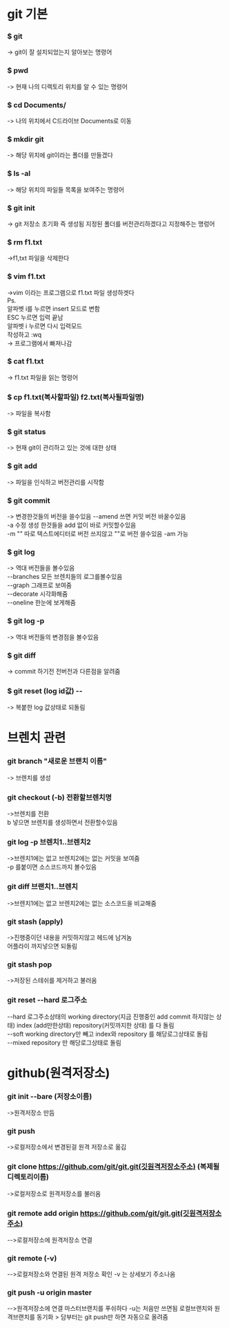 # git 기본
### $ git
 -> git이 잘 설치되었는지 알아보는 명령어

### $ pwd
 -> 현재 나의 디렉토리 위치를 알 수 있는 명령어


### $ cd Documents/ 
 -> 나의 위치에서 C드라이브 Documents로 이동


### $ mkdir git
 -> 해당 위치에 git이라는 폴더를 만들겠다


### $ ls -al
 -> 해당 위치의 파일들 목록을 보여주는 명령어



### $ git init
 -> git 저장소 초기화 즉 생성됨
 지정된 폴더를 버전관리하겠다고 지정해주는 명렁어



### $ rm f1.txt
 ->f1,txt 파일을 삭제한다 

### $ vim f1.txt
 ->vim 이라는 프로그램으로 f1.txt 파일 생성하겟다<br>
Ps. <br>
알파벳 i를 누르면 insert 모드로 변함<br>
ESC 누르면 입력 끝남<br>
 알파벳 i 누르면 다시 입력모드 <br>
 작성하고 :wq<br>
 -> 프로그램에서 빠져나감<br>


### $ cat f1.txt
 -> f1.txt 파일을 읽는 명령어

### $ cp f1.txt(복사할파일) f2.txt(복사될파일명)
 -> 파일을 복사함


### $ git status
 -> 현재 git이 관리하고 있는 것에 대한 상태


### $ git add 
 -> 파일을 인식하고 버전관리를 시작함 


### $ git commit 
 -> 변경한것들의 버전을 쓸수있음 --amend 쓰면 커밋 버전 바꿀수있음
<br>
-a 수정 생성 한것들을 add 없이 바로 커밋할수있음<br>
-m "" 따로 텍스트에디터로 버전 쓰지않고 ""로 버전 쓸수있음  -am 가능 


### $ git log 
 -> 역대 버전들을 볼수있음 <br>
--branches 모든 브렌치들의 로그를볼수있음 <br>
 --graph 그래프로 보여줌 <br>
 --decorate  시각화해줌 <br>
--oneline 한눈에 보게해줌  <br>



### $ git log -p
 -> 역대 버전들의 변경점을  볼수있음 




### $ git diff
 -> commit 하기전 전버전과 다른점을 알려줌 

### $ git reset (log id값) --
 -> 복붙한 log 값상태로 되돌림

# 브렌치 관련 


### git branch  "새로운 브랜치 이름"
 -> 브렌치를 생성


### git checkout (-b) 전환할브렌치명 
 ->브렌치를 전환 <br>
b 넣으면 브렌치를 생성하면서 전환할수있음 


### git log -p 브렌치1..브렌치2
 ->브렌치1에는 없고 브렌치2에는 없는 커밋을 보여줌<br>
-p 를붙이면 소스코드까지 볼수있음


### git diff 브랜치1..브렌치
 ->브렌치1에는 없고 브렌치2에는 없는 소스코드을 비교해줌 

### git stash (apply) 
 ->진행중이던 내용을 커밋하지않고 헤드에 남겨놈<br>
어플라이 까지넣으면 되돌림 

### git stash pop
 ->저장된 스테쉬를 제거하고 불러옴 


### git reset --hard  로그주소
--hard 로그주소상태의 working directory(지금 진행중인 add commit 하지않는 상태) index (add만한상태) repository(커밋까지한 상태)
를 다 돌림 <br>
--soft working directory만 빼고 index와 repository 를 해당로그상태로 돌림<br>
--mixed repository 만 해당로그상태로 돌림 

# github(원격저장소)

### git init --bare (저장소이름)
->원격저장소 만듬 


### git push 
->로컬저장소에서 변경된걸 원격 저장소로 옮김 



### git clone https://github.com/git/git.git(깃원격저장소주소) (복제될 디렉토리이름)
->로컬저장소로 원격저장소를 불러옴 

### git remote add origin https://github.com/git/git.git(깃원격저장소주소)
-->로컬저장소에 원격저장소 연결

### git remote (-v)
-->로컬저장소와 연결된 원격 저장소 확인 -v 는 상세보기 주소나옴

### git push -u origin master 
-->원격저장소에 연결 마스터브랜치를 푸쉬하다 -u는 처음만 쓰면됨 로컬브랜치와 원격브랜치를 동기화 > 담부터는 git push만 하면 자동으로 올려줌

